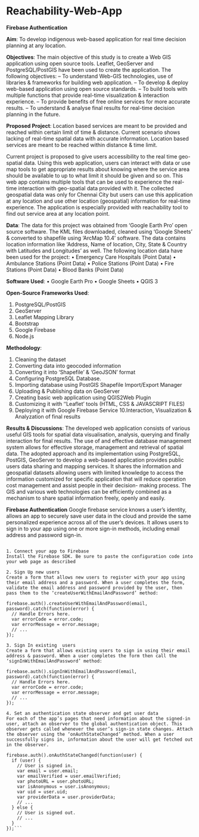# Reachability-Web-App


**Firebase Authentication**

**Aim**:
To develop indigenous web-based application for real time decision planning at any location.

**Objectives**:
The main objective of this study is to create a Web GIS application using open source tools. Leaflet, GeoServer and PostgreSQL/PostGIS have been used to create the application. The following objectives:
–	To understand Web-GIS technologies, use of libraries & frameworks for building web application.
–	To develop & deploy web-based application using open source standards.
–	To build tools with multiple functions that provide real-time visualization & interaction experience.
–	To provide benefits of free online services for more accurate results.
–	To understand & analyse final results for real-time decision planning in the future.

**Proposed Project**:
Location based services are meant to be provided and reached within certain limit of time & distance. Current scenario shows lacking of real-time spatial data with accurate information. Location based services are meant to be reached within distance & time limit. 

Current project is proposed to give users accessibility to the real time geo-spatial data. Using this web application, users can interact with data or use map tools to get appropriate results about knowing where the service area should be available to up to what limit it should be given and so on. This web app contains multiple tools that can be used to experience the real-time interaction with geo-spatial data provided with it. The collected geospatial data was only for Chennai City but users can use this application at any location and use other location (geospatial) information for real-time experience. The application is especially provided with reachability tool to find out service area at any location point.

**Data**:
The data for this project was obtained from ‘Google Earth Pro’ open source software. The KML files downloaded, cleaned using ‘Google Sheets’ & converted to shapefile using ‘ArcMap 10.4’ software. The data contains location information like ‘Address, Name of location, City, State & Country with Latitudes and Longitudes’ as well. The following location data have been used for the project:
•	Emergency Care Hospitals (Point Data)
•	Ambulance Stations (Point Data)
•	Police Stations (Point Data)
•	Fire Stations (Point Data)
•	Blood Banks (Point Data)

**Software Used**:
•	Google Earth Pro
•	Google Sheets
•	QGIS 3

**Open-Source Frameworks Used**:
1. PostgreSQL/PostGIS
2. GeoServer
3. Leaflet Mapping Library
4. Bootstrap
5. Google Firebase
6. Node.js

**Methodology**:
1. Cleaning the dataset
2. Converting data into geocoded information
3. Converting it into ‘Shapefile’ & ‘GeoJSON’ format
4. Configuring PostgreSQL Database.
5. Importing database using PostGIS Shapefile Import/Export Manager
6. Uploading & Publishing data on GeoServer
7. Creating basic web application using QGIS2Web Plugin
8. Customizing it with ‘‘Leaflet’ tools (HTML, CSS & JAVASCRIPT FILES)
9. Deploying it with Google Firebase Service
10.Interaction, Visualization & Analyzation of final results

**Results & Discussions**:
The developed web application consists of various useful GIS tools for spatial data visualisation, analysis, querying and finally interaction for final results. The use of and effective database management system allows for effective storage, management and retrieval of spatial data. The adopted approach and its implementation using PostgreSQL, PostGIS, GeoServer to develop a web-based application provides public users data sharing and mapping services. It shares the information and geospatial datasets allowing users with limited knowledge to access the information customized for specific application that will reduce operation cost management and assist people in their decision- making process. The GIS and various web technologies can be efficiently combined as a mechanism to share spatial information freely, openly and easily.

**Firebase Authentication**
Google firebase service knows a user’s identity, allows an app to securely save user data in the cloud and provide the same personalized experience across all of the user’s devices. It allows users to sign in to your app using one or more sign-in methods, including email address and password sign-in. 

```Steps given below will elaborate about the entire authentication process:

1. Connect your app to Firebase
Install the Firebase SDK. Be sure to paste the configuration code into your web page as described

2. Sign Up new users
Create a form that allows new users to register with your app using their email address and a password. When a user completes the form, validate the email address and password provided by the user, then pass them to the ‘createUserWithEmailAndPassword’ method:

firebase.auth().createUserWithEmailAndPassword(email, password).catch(function(error) {
  // Handle Errors here.
  var errorCode = error.code;
  var errorMessage = error.message;
  // ...
});

3. Sign In existing  users
Create a form that allows existing users to sign in using their email address & password. When a user completes the form then call the ‘signInWithEmailAndPassword’ method:

firebase.auth().signInWithEmailAndPassword(email, password).catch(function(error) {
  // Handle Errors here.
  var errorCode = error.code;
  var errorMessage = error.message;
  // ...
});

4. Set an authentication state observer and get user data
For each of the app’s pages that need information about the signed-in user, attach an observer to the global authentication object. This observer gets called whenever the user’s sign-in state changes. Attach the observer using the ‘onAuthStateChanged’ method. When a user successfully signs in, information about the user will get fetched out in the observer.

firebase.auth().onAuthStateChanged(function(user) {
  if (user) {
    // User is signed in.
    var email = user.email;
    var emailVerified = user.emailVerified;
    var photoURL = user.photoURL;
    var isAnonymous = user.isAnonymous;
    var uid = user.uid;
    var providerData = user.providerData;
    // ...
  } else {
    // User is signed out.
    // ...
  }
});```
